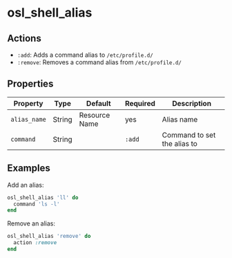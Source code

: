 # osl_shell_alias

## Actions

- `:add`: Adds a command alias to `/etc/profile.d/`
- `:remove`: Removes a command alias from `/etc/profile.d/`

## Properties

| Property       | Type   | Default       | Required | Description                 |
|----------------|--------|---------------|----------|-----------------------------|
| `alias_name`   | String | Resource Name | yes      | Alias name                  |
| `command`      | String |               | `:add`   | Command to set the alias to |

## Examples

Add an alias:

```ruby
osl_shell_alias 'll' do
  command 'ls -l'
end
```

Remove an alias:

```ruby
osl_shell_alias 'remove' do
  action :remove
end
```
